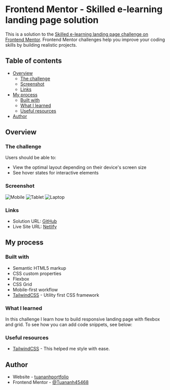 # Frontend Mentor - Skilled e-learning landing page solution

This is a solution to the [Skilled e-learning landing page challenge on Frontend Mentor](https://www.frontendmentor.io/challenges/skilled-elearning-landing-page-S1ObDrZ8q). Frontend Mentor challenges help you improve your coding skills by building realistic projects.

## Table of contents

- [Overview](#overview)
  - [The challenge](#the-challenge)
  - [Screenshot](#screenshot)
  - [Links](#links)
- [My process](#my-process)
  - [Built with](#built-with)
  - [What I learned](#what-i-learned)
  - [Useful resources](#useful-resources)
- [Author](#author)

## Overview

### The challenge

Users should be able to:

- View the optimal layout depending on their device's screen size
- See hover states for interactive elements

### Screenshot

![Mobile](./screenshots/mobile-screenshot.jpeg)
![Tablet](./screenshots/tablet-screenshot.jpeg)
![Laptop](./screenshots/laptop-screenshot.jpeg)

### Links

- Solution URL: [GitHub](https://github.com/TuanAnh45468/skilled-elarning-landing-page)
- Live Site URL: [Netlify](https://skilled-elearning-landingpage-tuananh.netlify.app/)

## My process

### Built with

- Semantic HTML5 markup
- CSS custom properties
- Flexbox
- CSS Grid
- Mobile-first workflow
- [TailwindCSS](https://tailwindcss.com) - Utility first CSS framework


### What I learned

In this challenge I learn how to build responsive landing page with flexbox and grid.
To see how you can add code snippets, see below:

### Useful resources

- [TailwindCSS](https://www.tailwindcss.com) - This helped me style with ease.

## Author

- Website - [tuananhportfolio](https://tuananhportfolio.netlify.app/)
- Frontend Mentor - [@Tuananh45468](https://www.frontendmentor.io/profile/Tuananh45468)
